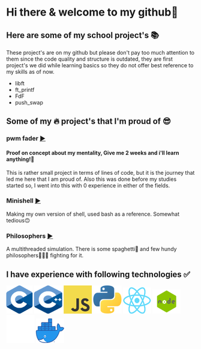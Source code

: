 # Hi there & welcome to my github👋

## Here are some of my school project's 📚
These project's are on my github but please don't pay too much attention to them
since the code quality and structure is outdated, they are first project's we did
while learning basics so they do not offer best reference to my skills as of now.
- libft
- ft_printf
- FdF
- push_swap

## Some of my 🔥 project's that I'm proud of 😎
### __pwm fader [▶️](https://github.com/joonasmykkanen/pwm_fader)__
#### Proof on concept about my mentality, Give me 2 weeks and i'll learn anything!💯           

This is rather small project in terms of lines of code, but it is the journey that led me here that I am proud of. Also this was done before my studies started so, I went into this with 0 experience in either of the fields.

### __Minishell [▶️](https://github.com/joonasmykkanen/minishell)__
Making my own version of shell, used bash as a reference. Somewhat tedious🙃

### __Philosophers [▶️](https://github.com/joonasmykkanen/philosophers)__
A multithreaded simulation. There is some spaghetti🍝 and few hundy philosophers🧙🏼‍♂️ fighting for it.

## I have experience with following technologies ✅
<img src="./C_Logo.png?raw=true" width="70" height="75"> <img src="./CPlusPlus.svg?raw=true" width="75" height="75">
<img src="./JS.svg" width="75" height="75"> <img src="./Python.svg?raw=true" width="75" height="75">
<img src="./React-icon.svg.png?raw=true" width="75" height="70"> <img src="./node.png?raw=true" width="75" height="65">
<img src="./Git-Icon-White.png?raw=true" width="75" height="75"> <img src="./Moby-logo.png?raw=true" width="75" height="65">
